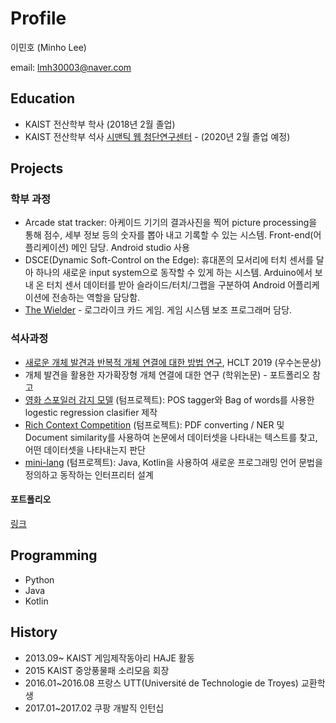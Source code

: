 # Profile

이민호 (Minho Lee)

email: [lmh30003@naver.com](mailto:lmh30003@naver.com)

## Education
 - KAIST 전산학부 학사 (2018년 2월 졸업)
 - KAIST 전산학부 석사 [시맨틱 웹 첨단연구센터](http://semanticweb.kaist.ac.kr/) - (2020년 2월 졸업 예정)


## Projects

### 학부 과정
 - Arcade stat tracker: 아케이드 기기의 결과사진을 찍어 picture processing을 통해 점수, 세부 정보 등의 숫자를 뽑아 내고 기록할 수 있는 시스템. Front-end(어플리케이션) 메인 담당. Android studio 사용
 - DSCE(Dynamic Soft-Control on the Edge): 휴대폰의 모서리에 터치 센서를 달아 하나의 새로운 input system으로 동작할 수 있게 하는 시스템. Arduino에서 보내 온 터치 센서 데이터를 받아 슬라이드/터치/그랩을 구분하여 Android 어플리케이션에 전송하는 역할을 담당함.
 - [The Wielder](https://noah.kaist.ac.kr/Circle/HAJE/project/17thewielder) - 로그라이크 카드 게임. 게임 시스템 보조 프로그래머 담당.

### 석사과정
 - [새로운 개체 발견과 반복적 개체 연결에 대한 방법 연구](../files/새로운_개체_발견과_반복적_개체_연결에_대한_연구.pdf), HCLT 2019 (우수논문상)
 - 개체 발견을 활용한 자가확장형 개체 연결에 대한 연구 (학위논문) - 포트폴리오 참고
 - [영화 스포일러 감지 모델](../files/Spoiler_detector.pdf) (텀프로젝트): POS tagger와 Bag of words를 사용한 logestic regression clasifier 제작
 - [Rich Context Competition](../files/RCC.pdf) (텀프로젝트): PDF converting / NER 및 Document similarity를 사용하여 논문에서 데이터셋을 나타내는 텍스트를 찾고, 어떤 데이터셋을 나타내는지 판단
 - [mini-lang](https://github.com/minolee/mini_lang/tree/CS522) (텀프로젝트): Java, Kotlin을 사용하여 새로운 프로그래밍 언어 문법을 정의하고 동작하는 인터프리터 설계


#### 포트폴리오
[링크](../files/포트폴리오-이민호-최종.pdf)

## Programming
 - Python
 - Java
 - Kotlin

## History
 - 2013.09~ KAIST 게임제작동아리 HAJE 활동
 - 2015 KAIST 중앙풍물패 소리모음 회장
 - 2016.01~2016.08 프랑스 UTT(Université de Technologie de Troyes) 교환학생
 - 2017.01~2017.02 쿠팡 개발직 인턴십
